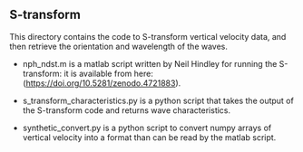 ## S-transform



This directory contains the code to S-transform vertical velocity data, and then retrieve the orientation and wavelength of the waves.

- nph_ndst.m is a matlab script written by Neil Hindley for running the S-transform: it is available from here: (https://doi.org/10.5281/zenodo.4721883).

- s_transform_characteristics.py is a python script that takes the output of the S-transform code and returns wave characteristics.

- synthetic_convert.py is a python script to convert numpy arrays of vertical velocity into a format than can be read by the matlab script.
